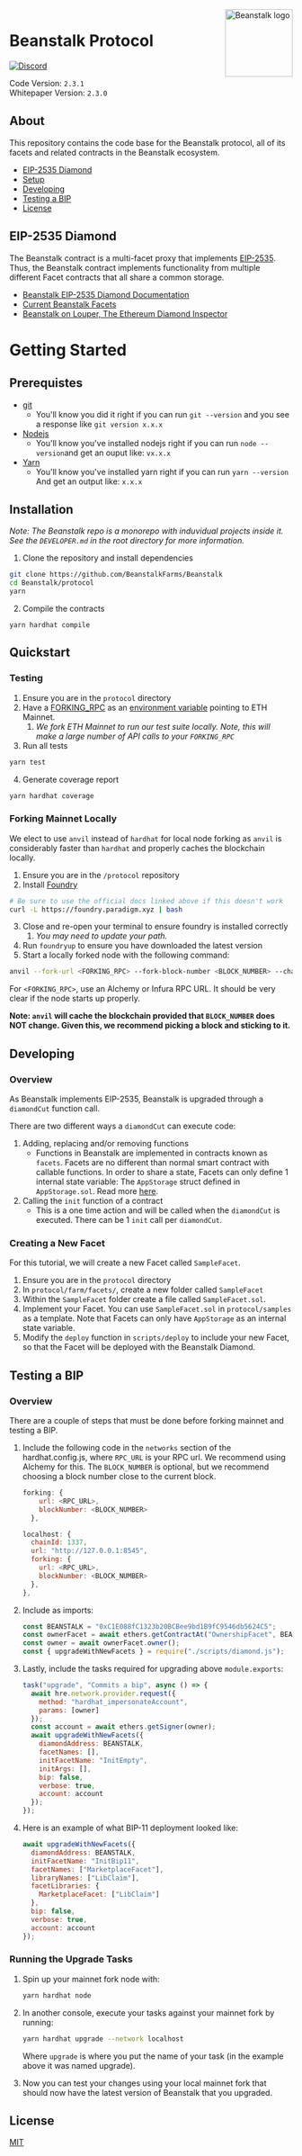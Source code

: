 <img src="https://github.com/BeanstalkFarms/Beanstalk-Brand-Assets/blob/main/BEAN/bean-128x128.png" alt="Beanstalk logo" align="right" width="120" />

# Beanstalk Protocol

[![Discord][discord-badge]][discord-url]

[discord-badge]: https://img.shields.io/discord/880413392916054098?label=Beanstalk
[discord-url]: https://discord.gg/beanstalk

Code Version: `2.3.1` <br>
Whitepaper Version: `2.3.0`

## About

This repository contains the code base for the Beanstalk protocol, all of its facets and related contracts in the Beanstalk ecosystem.

- [EIP-2535 Diamond](#eip-2535-diamond)
- [Setup](#setup)
- [Developing](#developing)
- [Testing a BIP](#testing-a-bip)
- [License](#license)

## EIP-2535 Diamond

The Beanstalk contract is a multi-facet proxy that implements [EIP-2535](https://eips.ethereum.org/EIPS/eip-2535). Thus, the Beanstalk contract implements functionality from multiple different Facet contracts that all share a common storage.

- [Beanstalk EIP-2535 Diamond Documentation](https://docs.bean.money/developers/overview/eip-2535-diamond)
- [Current Beanstalk Facets](https://docs.bean.money/almanac/protocol/contracts#diamond)
- [Beanstalk on Louper, The Ethereum Diamond Inspector](https://louper.dev/diamond/0xc1e088fc1323b20bcbee9bd1b9fc9546db5624c5)

# Getting Started

## Prerequistes

- [git](https://git-scm.com/book/en/v2/Getting-Started-Installing-Git)
  - You'll know you did it right if you can run `git --version` and you see a response like `git version x.x.x`
- [Nodejs](https://nodejs.org/en/)
  - You'll know you've installed nodejs right if you can run `node --version`and get an ouput like: `vx.x.x`
- [Yarn](https://classic.yarnpkg.com/lang/en/docs/install/)
  - You'll know you've installed yarn right if you can run `yarn --version` And get an output like: `x.x.x`

## Installation

_Note: The Beanstalk repo is a monorepo with induvidual projects inside it. See the `DEVELOPER.md` in the root directory for more information._

1. Clone the repository and install dependencies

```bash
git clone https://github.com/BeanstalkFarms/Beanstalk
cd Beanstalk/protocol
yarn
```

2. Compile the contracts

```
yarn hardhat compile
```

## Quickstart

### Testing

1. Ensure you are in the `protocol` directory
2. Have a [FORKING_RPC](https://hardhat.org/hardhat-network/docs/guides/forking-other-networks) as an [environment variable](https://www.npmjs.com/package/dotenv) pointing to ETH Mainnet.
   1. _We fork ETH Mainnet to run our test suite locally. Note, this will make a large number of API calls to your `FORKING_RPC`_
3. Run all tests

```bash
yarn test
```

4. Generate coverage report

```bash
yarn hardhat coverage
```

### Forking Mainnet Locally

We elect to use `anvil` instead of `hardhat` for local node forking as `anvil` is considerably faster than `hardhat` and properly caches the blockchain locally.

1. Ensure you are in the `/protocol` repository
2. Install [Foundry](https://book.getfoundry.sh/getting-started/installation)

```bash
# Be sure to use the official docs linked above if this doesn't work
curl -L https://foundry.paradigm.xyz | bash
```

3. Close and re-open your terminal to ensure foundry is installed correctly
   1. _You may need to update your path._
4. Run `foundryup` to ensure you have downloaded the latest version
5. Start a locally forked node with the following command:

```bash
anvil --fork-url <FORKING_RPC> --fork-block-number <BLOCK_NUMBER> --chain-id 1337
```

For `<FORKING_RPC>`, use an Alchemy or Infura RPC URL. It should be very clear if the node starts up properly.

**Note: `anvil` will cache the blockchain provided that `BLOCK_NUMBER` does NOT change. Given this, we recommend picking a block and sticking to it.**

## Developing

### Overview

As Beanstalk implements EIP-2535, Beanstalk is upgraded through a `diamondCut` function call.

There are two different ways a `diamondCut` can execute code:

1. Adding, replacing and/or removing functions
   - Functions in Beanstalk are implemented in contracts known as `facets`. Facets are no different than normal smart contract with callable functions. In order to share a state, Facets can only define 1 internal state variable: The `AppStorage` struct defined in `AppStorage.sol`. Read more [here](https://docs.bean.money/developers/overview/app-storage).
2. Calling the `init` function of a contract
   - This is a one time action and will be called when the `diamondCut` is executed. There can be 1 `init` call per `diamondCut`.

### Creating a New Facet

For this tutorial, we will create a new Facet called `SampleFacet`.

1. Ensure you are in the `protocol` directory
2. In `protocol/farm/facets/`, create a new folder called `SampleFacet`
3. Within the `SampleFacet` folder create a file called `SampleFacet.sol`.
4. Implement your Facet. You can use `SampleFacet.sol` in `protocol/samples` as a template. Note that Facets can only have `AppStorage` as an internal state variable.
5. Modify the `deploy` function in `scripts/deploy` to include your new Facet, so that the Facet will be deployed with the Beanstalk Diamond.

## Testing a BIP

### Overview

There are a couple of steps that must be done before forking mainnet and testing a BIP.

1. Include the following code in the `networks` section of the hardhat.config.js, where `RPC_URL` is your RPC url. We recommend using Alchemy for this. The `BLOCK_NUMBER` is optional, but we recommend choosing a block number close to the current block.
   ```javascript
   forking: {
       url: <RPC_URL>,
       blockNumber: <BLOCK_NUMBER>
     },
   ```
   ```javascript
   localhost: {
     chainId: 1337,
     url: "http://127.0.0.1:8545",
     forking: {
       url: <RPC_URL>,
       blockNumber: <BLOCK_NUMBER>
     },
   },
   ```
2. Include as imports:

   ```javascript
   const BEANSTALK = "0xC1E088fC1323b20BCBee9bd1B9fC9546db5624C5";
   const ownerFacet = await ethers.getContractAt("OwnershipFacet", BEANSTALK);
   const owner = await ownerFacet.owner();
   const { upgradeWithNewFacets } = require("./scripts/diamond.js");
   ```

3. Lastly, include the tasks required for upgrading above `module.exports`:
   ```javascript
   task("upgrade", "Commits a bip", async () => {
     await hre.network.provider.request({
       method: "hardhat_impersonateAccount",
       params: [owner]
     });
     const account = await ethers.getSigner(owner);
     await upgradeWithNewFacets({
       diamondAddress: BEANSTALK,
       facetNames: [],
       initFacetName: "InitEmpty",
       initArgs: [],
       bip: false,
       verbose: true,
       account: account
     });
   });
   ```
4. Here is an example of what BIP-11 deployment looked like:
   ```javascript
   await upgradeWithNewFacets({
     diamondAddress: BEANSTALK,
     initFacetName: "InitBip11",
     facetNames: ["MarketplaceFacet"],
     libraryNames: ["LibClaim"],
     facetLibraries: {
       MarketplaceFacet: ["LibClaim"]
     },
     bip: false,
     verbose: true,
     account: account
   });
   ```

### Running the Upgrade Tasks

1. Spin up your mainnet fork node with:

   ```bash
   yarn hardhat node
   ```

2. In another console, execute your tasks against your mainnet fork by running:

   ```bash
   yarn hardhat upgrade --network localhost
   ```

   Where `upgrade` is where you put the name of your task (in the example above it was named upgrade).

3. Now you can test your changes using your local mainnet fork that should now have the latest version
   of Beanstalk that you upgraded.

## License

[MIT](https://github.com/BeanstalkFarms/Beanstalk/blob/master/LICENSE.txt)